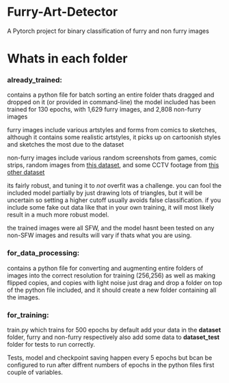 # Furry-Art-Detector
A Pytorch project for binary classification of furry and non furry images

# Whats in each folder
### already_trained:
contains a python file for batch sorting an entire folder thats dragged and dropped on it (or provided in command-line)
the model included has been trained for 130 epochs, with 1,629 furry images, and 2,808 non-furry images

furry images include various artstyles and forms from comics to sketches, although it contains some realistic artstyles, it picks up on cartoonish styles and sketches the most due to the dataset

non-furry images include various random screenshots from games, comic strips, random images from [this dataset](https://www.kaggle.com/datasets/ezzzio/random-images), and some CCTV footage from [this other dataset](https://www.kaggle.com/datasets/constantinwerner/human-detection-dataset)


its fairly robust, and tuning it to *not* overfit was a challenge.
you can fool the included model partially by just drawing lots of triangles, but it will be uncertain so setting a higher cutoff usually avoids false classification.
if you include some fake out data like that in your own training, it will most likely result in a much more robust model.

the trained images were all SFW, and the model hasnt been tested on any non-SFW images and results will vary if thats what you are using.

### for_data_processing:
contains a python file for converting and augmenting entire folders of images into the correct resolution for training (256,256) as well as making flipped copies, and copies with light noise
just drag and drop a folder on top of the python file included, and it should create a new folder containing all the images.

### for_training:

train.py which trains for 500 epochs by default
add your data in the **dataset** folder, furry and non-furry respectively
also add some data to **dataset_test** folder for tests to run correctly.

Tests, model and checkpoint saving happen every 5 epochs but
bcan be configured to run after diffrent numbers of epochs in the python files first couple of variables.
